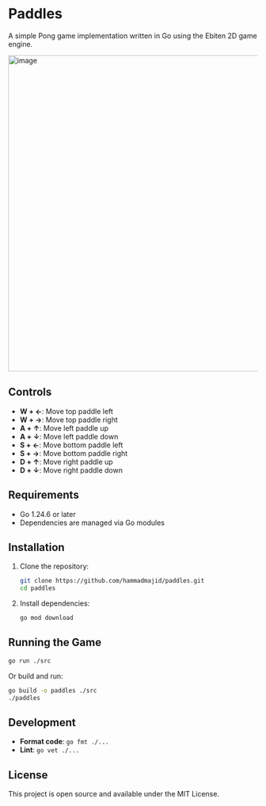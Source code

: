 # Paddles

A simple Pong game implementation written in Go using the Ebiten 2D game engine.

<img width="762" height="639" alt="image" src="https://github.com/user-attachments/assets/163a1838-ebe0-4cb1-81b4-1421c943a00e" />

## Controls

- **W + ←**: Move top paddle left
- **W + →**: Move top paddle right
- **A + ↑**: Move left paddle up
- **A + ↓**: Move left paddle down
- **S + ←**: Move bottom paddle left
- **S + →**: Move bottom paddle right
- **D + ↑**: Move right paddle up
- **D + ↓**: Move right paddle down

## Requirements

- Go 1.24.6 or later
- Dependencies are managed via Go modules

## Installation

1. Clone the repository:
   ```bash
   git clone https://github.com/hammadmajid/paddles.git
   cd paddles
   ```

2. Install dependencies:
   ```bash
   go mod download
   ```

## Running the Game

```bash
go run ./src
```

Or build and run:
```bash
go build -o paddles ./src
./paddles
```

## Development

- **Format code**: `go fmt ./...`
- **Lint**: `go vet ./...`

## License

This project is open source and available under the MIT License.
